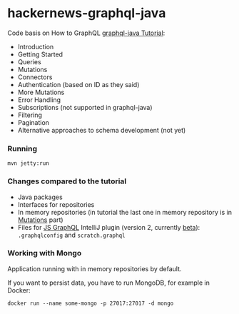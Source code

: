 # hackernews-graphql-java

Code basis on How to GraphQL [graphql-java Tutorial](https://www.howtographql.com/graphql-java/0-introduction/):
- Introduction
- Getting Started
- Queries
- Mutations
- Connectors
- Authentication (based on ID as they said)
- More Mutations
- Error Handling
- Subscriptions (not supported in graphql-java)
- Filtering
- Pagination
- Alternative approaches to schema development (not yet)

### Running
```
mvn jetty:run
```

### Changes compared to the tutorial

* Java packages
* Interfaces for repositories
* In memory repositories (in tutorial the last one in memory repository 
is in [Mutations](https://www.howtographql.com/graphql-java/3-mutations/) part)
* Files for [JS GraphQL](https://plugins.jetbrains.com/plugin/8097-js-graphql) IntelliJ plugin (version 2, 
currently [beta](https://github.com/jimkyndemeyer/js-graphql-intellij-plugin/releases/tag/2.0.0-beta-1)): 
`.graphqlconfig` and `scratch.graphql` 

### Working with Mongo

Application running with in memory repositories by default.

If you want to persist data, you have to run MongoDB, for example in Docker:

```
docker run --name some-mongo -p 27017:27017 -d mongo
``` 

